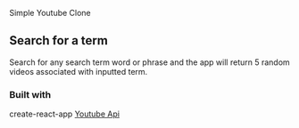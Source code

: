Simple Youtube Clone

## Search for a term

Search for any search term word or phrase and the app will return 5 random videos associated with inputted term.

### Built with

create-react-app
[Youtube Api](https://developers.google.com/youtube/v3)
